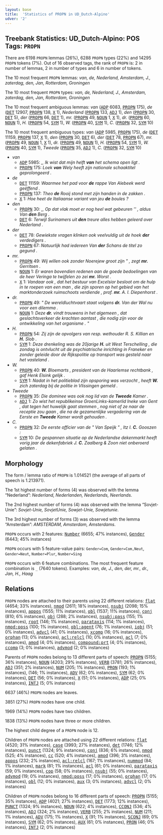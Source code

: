 ```yaml
---
layout: base
title:  'Statistics of PROPN in UD_Dutch-Alpino'
udver: '2'
---
```


## Treebank Statistics: UD_Dutch-Alpino: POS Tags: `PROPN`

There are 6198 `PROPN` lemmas (26%), 6288 `PROPN` types (22%) and 14295 `PROPN` tokens (7%).
Out of 16 observed tags, the rank of `PROPN` is: 2 in number of lemmas, 2 in number of types and 6 in number of tokens.

The 10 most frequent `PROPN` lemmas: <em>van, de, Nederland, Amsterdam, J., zaterdag, den, Jan, Rotterdam, Groningen</em>

The 10 most frequent `PROPN` types:  <em>van, de, Nederland, J., Amsterdam, zaterdag, den, Jan, Rotterdam, Groningen</em>

The 10 most frequent ambiguous lemmas: <em>van</em> (<tt><a href="nl_alpino-pos-ADP.html">ADP</a></tt> 6083, <tt><a href="nl_alpino-pos-PROPN.html">PROPN</a></tt> 175), <em>de</em> (<tt><a href="nl_alpino-pos-DET.html">DET</a></tt> 12907, <tt><a href="nl_alpino-pos-PROPN.html">PROPN</a></tt> 138, <tt><a href="nl_alpino-pos-X.html">X</a></tt> 1), <em>Nederland</em> (<tt><a href="nl_alpino-pos-PROPN.html">PROPN</a></tt> 133, <tt><a href="nl_alpino-pos-ADJ.html">ADJ</a></tt> 1), <em>den</em> (<tt><a href="nl_alpino-pos-PROPN.html">PROPN</a></tt> 30, <tt><a href="nl_alpino-pos-DET.html">DET</a></tt> 5), <em>der</em> (<tt><a href="nl_alpino-pos-PROPN.html">PROPN</a></tt> 66, <tt><a href="nl_alpino-pos-DET.html">DET</a></tt> 1), <em>mr.</em> (<tt><a href="nl_alpino-pos-PROPN.html">PROPN</a></tt> 49, <tt><a href="nl_alpino-pos-NOUN.html">NOUN</a></tt> 1, <tt><a href="nl_alpino-pos-X.html">X</a></tt> 1), <em>dr.</em> (<tt><a href="nl_alpino-pos-PROPN.html">PROPN</a></tt> 60, <tt><a href="nl_alpino-pos-NOUN.html">NOUN</a></tt> 1), <em>H.</em> (<tt><a href="nl_alpino-pos-PROPN.html">PROPN</a></tt> 54, <tt><a href="nl_alpino-pos-SYM.html">SYM</a></tt> 1), <em>W.</em> (<tt><a href="nl_alpino-pos-PROPN.html">PROPN</a></tt> 40, <tt><a href="nl_alpino-pos-SYM.html">SYM</a></tt> 1), <em>C.</em> (<tt><a href="nl_alpino-pos-PROPN.html">PROPN</a></tt> 32, <tt><a href="nl_alpino-pos-SYM.html">SYM</a></tt> 10)

The 10 most frequent ambiguous types:  <em>van</em> (<tt><a href="nl_alpino-pos-ADP.html">ADP</a></tt> 5985, <tt><a href="nl_alpino-pos-PROPN.html">PROPN</a></tt> 175), <em>de</em> (<tt><a href="nl_alpino-pos-DET.html">DET</a></tt> 11159, <tt><a href="nl_alpino-pos-PROPN.html">PROPN</a></tt> 137, <tt><a href="nl_alpino-pos-X.html">X</a></tt> 1), <em>den</em> (<tt><a href="nl_alpino-pos-PROPN.html">PROPN</a></tt> 30, <tt><a href="nl_alpino-pos-DET.html">DET</a></tt> 6), <em>der</em> (<tt><a href="nl_alpino-pos-DET.html">DET</a></tt> 78, <tt><a href="nl_alpino-pos-PROPN.html">PROPN</a></tt> 67), <em>mr.</em> (<tt><a href="nl_alpino-pos-PROPN.html">PROPN</a></tt> 49, <tt><a href="nl_alpino-pos-NOUN.html">NOUN</a></tt> 1, <tt><a href="nl_alpino-pos-X.html">X</a></tt> 1), <em>dr.</em> (<tt><a href="nl_alpino-pos-PROPN.html">PROPN</a></tt> 49, <tt><a href="nl_alpino-pos-NOUN.html">NOUN</a></tt> 1), <em>H.</em> (<tt><a href="nl_alpino-pos-PROPN.html">PROPN</a></tt> 54, <tt><a href="nl_alpino-pos-SYM.html">SYM</a></tt> 1), <em>W.</em> (<tt><a href="nl_alpino-pos-PROPN.html">PROPN</a></tt> 40, <tt><a href="nl_alpino-pos-SYM.html">SYM</a></tt> 1), <em>Tweede</em> (<tt><a href="nl_alpino-pos-PROPN.html">PROPN</a></tt> 35, <tt><a href="nl_alpino-pos-ADJ.html">ADJ</a></tt> 1), <em>C.</em> (<tt><a href="nl_alpino-pos-PROPN.html">PROPN</a></tt> 32, <tt><a href="nl_alpino-pos-SYM.html">SYM</a></tt> 10)


* <em>van</em>
  * <tt><a href="nl_alpino-pos-ADP.html">ADP</a></tt> 5985: <em>,, Ik wist dat mijn helft <b>van</b> het schema open ligt .</em>
  * <tt><a href="nl_alpino-pos-PROPN.html">PROPN</a></tt> 175: <em>Loek <b>van</b> Wely heeft zijn nationale schaaktitel geprolongeerd .</em>
* <em>de</em>
  * <tt><a href="nl_alpino-pos-DET.html">DET</a></tt> 11159: <em>Waarmee het pad voor <b>de</b> rappe Van Alebeek werd geëffend .</em>
  * <tt><a href="nl_alpino-pos-PROPN.html">PROPN</a></tt> 137: <em>Theo <b>de</b> Rooij stond met zijn handen in de zakken .</em>
  * <tt><a href="nl_alpino-pos-X.html">X</a></tt> 1: <em>Hoe heet de Italiaanse variant van jeu <b>de</b> boules ?</em>
* <em>den</em>
  * <tt><a href="nl_alpino-pos-PROPN.html">PROPN</a></tt> 30: <em>,, Op dat vlak moet er nog heel wat gebeuren '' , aldus Van <b>den</b> Berg .</em>
  * <tt><a href="nl_alpino-pos-DET.html">DET</a></tt> 6: <em>Terwijl Surinamers uit <b>den</b> treure alles hebben geleerd over Nederland .</em>
* <em>der</em>
  * <tt><a href="nl_alpino-pos-DET.html">DET</a></tt> 78: <em>Gewiekste vragen klinken ook veelvuldig uit de hoek <b>der</b> verdedigers .</em>
  * <tt><a href="nl_alpino-pos-PROPN.html">PROPN</a></tt> 67: <em>Natuurlijk had iedereen Van <b>der</b> Schans de titel zo gegund .</em>
* <em>mr.</em>
  * <tt><a href="nl_alpino-pos-PROPN.html">PROPN</a></tt> 49: <em>Wij willen ook zonder Noerejew groot zijn " , zegt <b>mr.</b> Gerritsen .</em>
  * <tt><a href="nl_alpino-pos-NOUN.html">NOUN</a></tt> 1: <em>Er waren bovendien redenen aan de goede bedoelingen van de heer Veringa te twijfelen zo zei <b>mr.</b> Worst .</em>
  * <tt><a href="nl_alpino-pos-X.html">X</a></tt> 1: <em>Vandaar ook , dat het bestuur van Excelsior besloot om de hulp in te roepen van een man , die zijn sporen op het gebied van het marktonderzoek ruimschoots verdiende , prof. <b>mr.</b> A. I. Diepenhorst .</em>
* <em>dr.</em>
  * <tt><a href="nl_alpino-pos-PROPN.html">PROPN</a></tt> 49: <em>" De wereldluchtvaart staat volgens <b>dr.</b> Van der Wal nu voor een dilemma .</em>
  * <tt><a href="nl_alpino-pos-NOUN.html">NOUN</a></tt> 1: <em>Deze <b>dr.</b> vindt trouwens in het algemeen , dat geslachtsverkeer de krachten aantast , die nodig zijn voor de ontwikkeling van het organisme . "</em>
* <em>H.</em>
  * <tt><a href="nl_alpino-pos-PROPN.html">PROPN</a></tt> 54: <em>Zij zijn de opvolgers van resp. wethouder R. S. Killian en <b>H.</b> Slob .</em>
  * <tt><a href="nl_alpino-pos-SYM.html">SYM</a></tt> 1: <em>Deze drenkeling was de 20jarige <b>H.</b> uit West Terschelling , die zondag is ontvlucht uit de psychiatrische inrichting in Franeker en zonder geleide door de Rijkspolitie op transport was gesteld naar het vasteland .</em>
* <em>W.</em>
  * <tt><a href="nl_alpino-pos-PROPN.html">PROPN</a></tt> 40: <em><b>W.</b> Bloemarts , president van de Haarlemse rechtbank , gaf Henk Elsink gelijk .</em>
  * <tt><a href="nl_alpino-pos-SYM.html">SYM</a></tt> 1: <em>Nadat in het politieblad zijn opsporing was verzocht , heeft <b>W.</b> zich zaterdag bij de politie in Vlissingen gemeld .</em>
* <em>Tweede</em>
  * <tt><a href="nl_alpino-pos-PROPN.html">PROPN</a></tt> 35: <em>Die dominee was ook nog lid van de <b>Tweede</b> Kamer .</em>
  * <tt><a href="nl_alpino-pos-ADJ.html">ADJ</a></tt> 1: <em>Zo wist het republikeinse GroenLinks-kamerlid Ineke van Gent , dat tegen het huwelijk gaat stemmen , nog niet of ze naar de receptie zou gaan , die na de gezamenlijke vergadering van de Eerste en <b>Tweede</b> Kamer wordt gehouden .</em>
* <em>C.</em>
  * <tt><a href="nl_alpino-pos-PROPN.html">PROPN</a></tt> 32: <em>De eerste officier van de " Van Speijk " , Itz I. <b>C.</b> Gooszen :</em>
  * <tt><a href="nl_alpino-pos-SYM.html">SYM</a></tt> 10: <em>De gespannen situatie op de Nederlandse dekenmarkt heeft vorig jaar de dekenfabriek J. <b>C.</b> Zaalberg & Zoon niet onberoerd gelaten .</em>

## Morphology

The form / lemma ratio of `PROPN` is 1.014521 (the average of all parts of speech is 1.213971).

The 1st highest number of forms (4) was observed with the lemma “Nederland”: <em>Nederland, Nederlanden, Nederlands, Neerlands</em>.

The 2nd highest number of forms (4) was observed with the lemma “Sovjet-Unie”: <em>Sovjet-Unie, SovjetUnie, Sowjet-Unie, Sowjetunie</em>.

The 3rd highest number of forms (3) was observed with the lemma “Amsterdam”: <em>AMSTERDAM, Amsterdam, Amsterdams</em>.

`PROPN` occurs with 2 features: <tt><a href="nl_alpino-feat-Number.html">Number</a></tt> (6655; 47% instances), <tt><a href="nl_alpino-feat-Gender.html">Gender</a></tt> (6443; 45% instances)

`PROPN` occurs with 5 feature-value pairs: `Gender=Com`, `Gender=Com,Neut`, `Gender=Neut`, `Number=Plur`, `Number=Sing`

`PROPN` occurs with 6 feature combinations.
The most frequent feature combination is `_` (7640 tokens).
Examples: <em>van, de, J., den, der, mr., dr., Jan, H., Haag</em>


## Relations

`PROPN` nodes are attached to their parents using 22 different relations: <tt><a href="nl_alpino-dep-flat.html">flat</a></tt> (4654; 33% instances), <tt><a href="nl_alpino-dep-nmod.html">nmod</a></tt> (2611; 18% instances), <tt><a href="nl_alpino-dep-nsubj.html">nsubj</a></tt> (2098; 15% instances), <tt><a href="nl_alpino-dep-appos.html">appos</a></tt> (1555; 11% instances), <tt><a href="nl_alpino-dep-obl.html">obl</a></tt> (1537; 11% instances), <tt><a href="nl_alpino-dep-conj.html">conj</a></tt> (810; 6% instances), <tt><a href="nl_alpino-dep-obj.html">obj</a></tt> (288; 2% instances), <tt><a href="nl_alpino-dep-nsubj-pass.html">nsubj:pass</a></tt> (155; 1% instances), <tt><a href="nl_alpino-dep-root.html">root</a></tt> (146; 1% instances), <tt><a href="nl_alpino-dep-parataxis.html">parataxis</a></tt> (114; 1% instances), <tt><a href="nl_alpino-dep-nmod-poss.html">nmod:poss</a></tt> (100; 1% instances), <tt><a href="nl_alpino-dep-obl-agent.html">obl:agent</a></tt> (76; 1% instances), <tt><a href="nl_alpino-dep-iobj.html">iobj</a></tt> (51; 0% instances), <tt><a href="nl_alpino-dep-advcl.html">advcl</a></tt> (41; 0% instances), <tt><a href="nl_alpino-dep-xcomp.html">xcomp</a></tt> (16; 0% instances), <tt><a href="nl_alpino-dep-orphan.html">orphan</a></tt> (13; 0% instances), <tt><a href="nl_alpino-dep-acl-relcl.html">acl:relcl</a></tt> (10; 0% instances), <tt><a href="nl_alpino-dep-acl.html">acl</a></tt> (7; 0% instances), <tt><a href="nl_alpino-dep-amod.html">amod</a></tt> (4; 0% instances), <tt><a href="nl_alpino-dep-compound-prt.html">compound:prt</a></tt> (4; 0% instances), <tt><a href="nl_alpino-dep-ccomp.html">ccomp</a></tt> (3; 0% instances), <tt><a href="nl_alpino-dep-advmod.html">advmod</a></tt> (2; 0% instances)

Parents of `PROPN` nodes belong to 13 different parts of speech: <tt><a href="nl_alpino-pos-PROPN.html">PROPN</a></tt> (5155; 36% instances), <tt><a href="nl_alpino-pos-NOUN.html">NOUN</a></tt> (4203; 29% instances), <tt><a href="nl_alpino-pos-VERB.html">VERB</a></tt> (3781; 26% instances), <tt><a href="nl_alpino-pos-ADJ.html">ADJ</a></tt> (351; 2% instances), <tt><a href="nl_alpino-pos-NUM.html">NUM</a></tt> (205; 1% instances), <tt><a href="nl_alpino-pos-PRON.html">PRON</a></tt> (193; 1% instances),  (146; 1% instances), <tt><a href="nl_alpino-pos-ADV.html">ADV</a></tt> (62; 0% instances), <tt><a href="nl_alpino-pos-SYM.html">SYM</a></tt> (62; 0% instances), <tt><a href="nl_alpino-pos-DET.html">DET</a></tt> (56; 0% instances), <tt><a href="nl_alpino-pos-X.html">X</a></tt> (51; 0% instances), <tt><a href="nl_alpino-pos-ADP.html">ADP</a></tt> (25; 0% instances), <tt><a href="nl_alpino-pos-INTJ.html">INTJ</a></tt> (5; 0% instances)

6637 (46%) `PROPN` nodes are leaves.

3851 (27%) `PROPN` nodes have one child.

1969 (14%) `PROPN` nodes have two children.

1838 (13%) `PROPN` nodes have three or more children.

The highest child degree of a `PROPN` node is 12.

Children of `PROPN` nodes are attached using 22 different relations: <tt><a href="nl_alpino-dep-flat.html">flat</a></tt> (4520; 31% instances), <tt><a href="nl_alpino-dep-case.html">case</a></tt> (3993; 27% instances), <tt><a href="nl_alpino-dep-det.html">det</a></tt> (1746; 12% instances), <tt><a href="nl_alpino-dep-punct.html">punct</a></tt> (1324; 9% instances), <tt><a href="nl_alpino-dep-conj.html">conj</a></tt> (836; 6% instances), <tt><a href="nl_alpino-dep-nmod.html">nmod</a></tt> (525; 4% instances), <tt><a href="nl_alpino-dep-cc.html">cc</a></tt> (520; 4% instances), <tt><a href="nl_alpino-dep-amod.html">amod</a></tt> (396; 3% instances), <tt><a href="nl_alpino-dep-appos.html">appos</a></tt> (232; 2% instances), <tt><a href="nl_alpino-dep-acl-relcl.html">acl:relcl</a></tt> (167; 1% instances), <tt><a href="nl_alpino-dep-nummod.html">nummod</a></tt> (84; 1% instances), <tt><a href="nl_alpino-dep-mark.html">mark</a></tt> (81; 1% instances), <tt><a href="nl_alpino-dep-acl.html">acl</a></tt> (61; 0% instances), <tt><a href="nl_alpino-dep-parataxis.html">parataxis</a></tt> (59; 0% instances), <tt><a href="nl_alpino-dep-cop.html">cop</a></tt> (58; 0% instances), <tt><a href="nl_alpino-dep-nsubj.html">nsubj</a></tt> (55; 0% instances), <tt><a href="nl_alpino-dep-advmod.html">advmod</a></tt> (19; 0% instances), <tt><a href="nl_alpino-dep-nmod-poss.html">nmod:poss</a></tt> (17; 0% instances), <tt><a href="nl_alpino-dep-orphan.html">orphan</a></tt> (17; 0% instances), <tt><a href="nl_alpino-dep-obl.html">obl</a></tt> (12; 0% instances), <tt><a href="nl_alpino-dep-aux.html">aux</a></tt> (3; 0% instances), <tt><a href="nl_alpino-dep-advcl.html">advcl</a></tt> (2; 0% instances)

Children of `PROPN` nodes belong to 16 different parts of speech: <tt><a href="nl_alpino-pos-PROPN.html">PROPN</a></tt> (5155; 35% instances), <tt><a href="nl_alpino-pos-ADP.html">ADP</a></tt> (4021; 27% instances), <tt><a href="nl_alpino-pos-DET.html">DET</a></tt> (1773; 12% instances), <tt><a href="nl_alpino-pos-PUNCT.html">PUNCT</a></tt> (1324; 9% instances), <tt><a href="nl_alpino-pos-NOUN.html">NOUN</a></tt> (622; 4% instances), <tt><a href="nl_alpino-pos-CCONJ.html">CCONJ</a></tt> (536; 4% instances), <tt><a href="nl_alpino-pos-ADJ.html">ADJ</a></tt> (324; 2% instances), <tt><a href="nl_alpino-pos-VERB.html">VERB</a></tt> (255; 2% instances), <tt><a href="nl_alpino-pos-NUM.html">NUM</a></tt> (211; 1% instances), <tt><a href="nl_alpino-pos-ADV.html">ADV</a></tt> (175; 1% instances), <tt><a href="nl_alpino-pos-X.html">X</a></tt> (91; 1% instances), <tt><a href="nl_alpino-pos-SCONJ.html">SCONJ</a></tt> (69; 0% instances), <tt><a href="nl_alpino-pos-SYM.html">SYM</a></tt> (62; 0% instances), <tt><a href="nl_alpino-pos-AUX.html">AUX</a></tt> (61; 0% instances), <tt><a href="nl_alpino-pos-PRON.html">PRON</a></tt> (46; 0% instances), <tt><a href="nl_alpino-pos-INTJ.html">INTJ</a></tt> (2; 0% instances)


